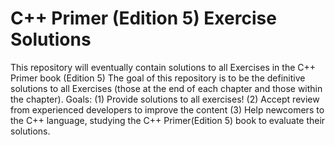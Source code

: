 # C++ Primer (Edition 5) Exercise Solutions
This repository will eventually contain solutions to all Exercises in the C++ Primer book (Edition 5)
The goal of this repository is to be the definitive solutions to all Exercises (those at the end of each chapter and those within the chapter).
Goals:
(1) Provide solutions to all exercises!
(2) Accept review from experienced developers to improve the content
(3) Help newcomers to the C++ language, studying the C++ Primer(Edition 5) book to evaluate their solutions.
